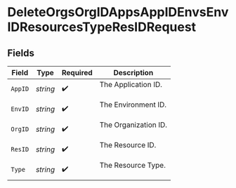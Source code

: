 # DeleteOrgsOrgIDAppsAppIDEnvsEnvIDResourcesTypeResIDRequest


## Fields

| Field                  | Type                   | Required               | Description            |
| ---------------------- | ---------------------- | ---------------------- | ---------------------- |
| `AppID`                | *string*               | :heavy_check_mark:     | The Application ID.<br/><br/> |
| `EnvID`                | *string*               | :heavy_check_mark:     | The Environment ID.<br/><br/> |
| `OrgID`                | *string*               | :heavy_check_mark:     | The Organization ID.<br/><br/> |
| `ResID`                | *string*               | :heavy_check_mark:     | The Resource ID.<br/><br/> |
| `Type`                 | *string*               | :heavy_check_mark:     | The Resource Type.<br/><br/> |